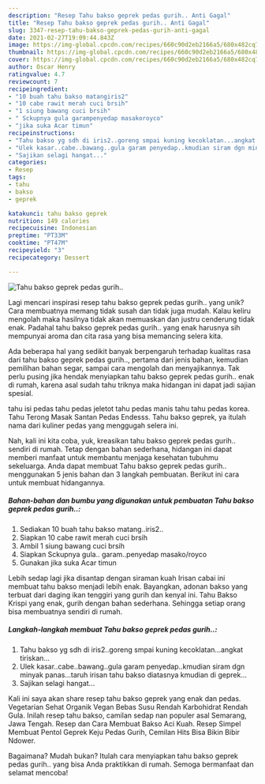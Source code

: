 ```yaml
---
description: "Resep Tahu bakso geprek pedas gurih.. Anti Gagal"
title: "Resep Tahu bakso geprek pedas gurih.. Anti Gagal"
slug: 3347-resep-tahu-bakso-geprek-pedas-gurih-anti-gagal
date: 2021-02-27T19:09:44.843Z
image: https://img-global.cpcdn.com/recipes/660c90d2eb2166a5/680x482cq70/tahu-bakso-geprek-pedas-gurih-foto-resep-utama.jpg
thumbnail: https://img-global.cpcdn.com/recipes/660c90d2eb2166a5/680x482cq70/tahu-bakso-geprek-pedas-gurih-foto-resep-utama.jpg
cover: https://img-global.cpcdn.com/recipes/660c90d2eb2166a5/680x482cq70/tahu-bakso-geprek-pedas-gurih-foto-resep-utama.jpg
author: Oscar Henry
ratingvalue: 4.7
reviewcount: 7
recipeingredient:
- "10 buah tahu bakso matangiris2"
- "10 cabe rawit merah cuci brsih"
- "1 siung bawang cuci brsih"
- " Sckupnya gula garampenyedap masakoroyco"
- "jika suka Acar timun"
recipeinstructions:
- "Tahu bakso yg sdh di iris2..goreng smpai kuning kecoklatan...angkat tiriskan..."
- "Ulek kasar..cabe..bawang..gula garam penyedap..kmudian siram dgn minyak panas...taruh irisan tahu bakso diatasnya kmudian di geprek..."
- "Sajikan selagi hangat..."
categories:
- Resep
tags:
- tahu
- bakso
- geprek

katakunci: tahu bakso geprek 
nutrition: 149 calories
recipecuisine: Indonesian
preptime: "PT33M"
cooktime: "PT47M"
recipeyield: "3"
recipecategory: Dessert

---
```



![Tahu bakso geprek pedas gurih..](https://img-global.cpcdn.com/recipes/660c90d2eb2166a5/680x482cq70/tahu-bakso-geprek-pedas-gurih-foto-resep-utama.jpg)

Lagi mencari inspirasi resep tahu bakso geprek pedas gurih.. yang unik? Cara membuatnya memang tidak susah dan tidak juga mudah. Kalau keliru mengolah maka hasilnya tidak akan memuaskan dan justru cenderung tidak enak. Padahal tahu bakso geprek pedas gurih.. yang enak harusnya sih mempunyai aroma dan cita rasa yang bisa memancing selera kita.

Ada beberapa hal yang sedikit banyak berpengaruh terhadap kualitas rasa dari tahu bakso geprek pedas gurih.., pertama dari jenis bahan, kemudian pemilihan bahan segar, sampai cara mengolah dan menyajikannya. Tak perlu pusing jika hendak menyiapkan tahu bakso geprek pedas gurih.. enak di rumah, karena asal sudah tahu triknya maka hidangan ini dapat jadi sajian spesial.

tahu isi pedas tahu pedas jeletot tahu pedas manis tahu tahu pedas korea. Tahu Terong Masak Santan Pedas Endesss. Tahu bakso geprek, ya itulah nama dari kuliner pedas yang menggugah selera ini.


Nah, kali ini kita coba, yuk, kreasikan tahu bakso geprek pedas gurih.. sendiri di rumah. Tetap dengan bahan sederhana, hidangan ini dapat memberi manfaat untuk membantu menjaga kesehatan tubuhmu sekeluarga. Anda dapat membuat Tahu bakso geprek pedas gurih.. menggunakan 5 jenis bahan dan 3 langkah pembuatan. Berikut ini cara untuk membuat hidangannya.

<!--inarticleads1-->

##### Bahan-bahan dan bumbu yang digunakan untuk pembuatan Tahu bakso geprek pedas gurih..:

1. Sediakan 10 buah tahu bakso matang..iris2..
1. Siapkan 10 cabe rawit merah cuci brsih
1. Ambil 1 siung bawang cuci brsih
1. Siapkan  Sckupnya gula.. garam..penyedap masako/royco
1. Gunakan jika suka Acar timun


Lebih sedap lagi jika disantap dengan siraman kuah Irisan cabai ini membuat tahu bakso menjadi lebih enak. Bayangkan, adonan bakso yang terbuat dari daging ikan tenggiri yang gurih dan kenyal ini. Tahu Bakso Krispi yang enak, gurih dengan bahan sederhana. Sehingga setiap orang bisa membuatnya sendiri di rumah. 

<!--inarticleads2-->

##### Langkah-langkah membuat Tahu bakso geprek pedas gurih..:

1. Tahu bakso yg sdh di iris2..goreng smpai kuning kecoklatan...angkat tiriskan...
1. Ulek kasar..cabe..bawang..gula garam penyedap..kmudian siram dgn minyak panas...taruh irisan tahu bakso diatasnya kmudian di geprek...
1. Sajikan selagi hangat...


Kali ini saya akan share resep tahu bakso geprek yang enak dan pedas. Vegetarian Sehat Organik Vegan Bebas Susu Rendah Karbohidrat Rendah Gula. Inilah resep tahu bakso, camilan sedap nan populer asal Semarang, Jawa Tengah. Resep dan Cara Membuat Bakso Aci Kuah. Resep Simpel Membuat Pentol Geprek Keju Pedas Gurih, Cemilan Hits Bisa Bikin Bibir Ndower. 

Bagaimana? Mudah bukan? Itulah cara menyiapkan tahu bakso geprek pedas gurih.. yang bisa Anda praktikkan di rumah. Semoga bermanfaat dan selamat mencoba!
